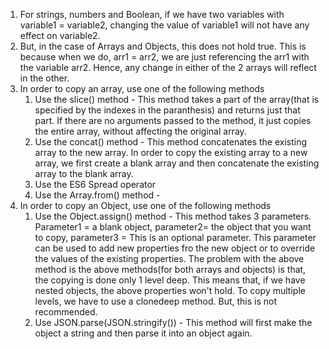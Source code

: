 1) For strings, numbers and Boolean, if we have two variables with variable1 = variable2, 
changing the value of variable1 will not have any effect on variable2.
2) But, in the case of Arrays and Objects, this does not hold true. This is because when we do,
arr1 = arr2, we are just referencing the arr1 with the variable arr2. Hence, any change in either
of the 2 arrays will reflect in the other.
3) In order to copy an array, use one of the following methods
	1) Use the slice() method - This method takes a part of the array(that is specified by the 
	indexes in the paranthesis) and returns just that part. If there are no arguments passed
	to the method, it just copies the entire array, without affecting the original array.
	2) Use the concat() method - This method concatenates the existing array to the new array. 
	In order to copy the existing array to a new array, we first create a blank array and then
	concatenate the existing array to the blank array.
	3) Use the ES6 Spread operator 
	4) Use the Array.from() method - 
4) In order to copy an Object, use one of the following methods
	1) Use the Object.assign() method - This method takes 3 parameters. Parameter1 = a blank 
	object, parameter2= the object that you want to copy, parameter3 = This is an optional
	parameter. This parameter can be used to add new properties fro the new object or to override 
	the values of the existing properties.
	The problem with the above method is the above methods(for both arrays and objects) is that,
	the copying is done only 1 level deep. This means that, if we have nested objects, the above
	properties won't hold. To copy multiple levels, we have to use a clonedeep method. But, this
	is not recommended.
	2) Use JSON.parse(JSON.stringify()) - This method will first make the object a string and
	then parse it into an object again.
